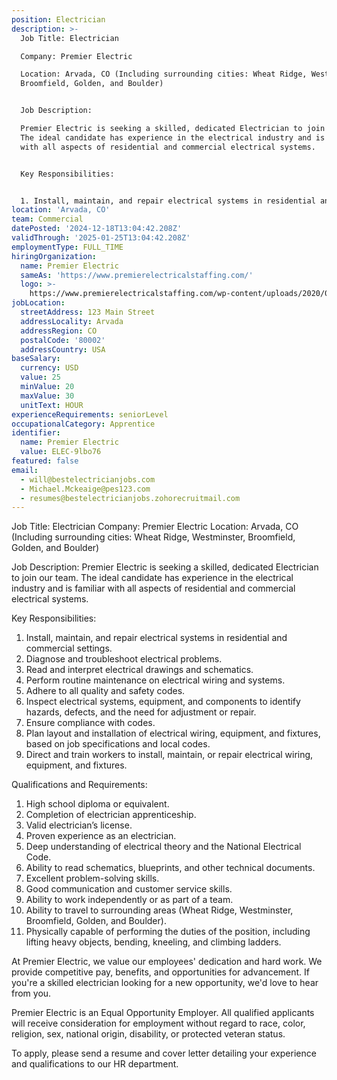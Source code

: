 ```yaml
---
position: Electrician
description: >-
  Job Title: Electrician

  Company: Premier Electric

  Location: Arvada, CO (Including surrounding cities: Wheat Ridge, Westminster,
  Broomfield, Golden, and Boulder)


  Job Description:

  Premier Electric is seeking a skilled, dedicated Electrician to join our team.
  The ideal candidate has experience in the electrical industry and is familiar
  with all aspects of residential and commercial electrical systems. 


  Key Responsibilities:


  1. Install, maintain, and repair electrical systems in residential and co...
location: 'Arvada, CO'
team: Commercial
datePosted: '2024-12-18T13:04:42.208Z'
validThrough: '2025-01-25T13:04:42.208Z'
employmentType: FULL_TIME
hiringOrganization:
  name: Premier Electric
  sameAs: 'https://www.premierelectricalstaffing.com/'
  logo: >-
    https://www.premierelectricalstaffing.com/wp-content/uploads/2020/05/Premier-Electrical-Staffing-logo.png
jobLocation:
  streetAddress: 123 Main Street
  addressLocality: Arvada
  addressRegion: CO
  postalCode: '80002'
  addressCountry: USA
baseSalary:
  currency: USD
  value: 25
  minValue: 20
  maxValue: 30
  unitText: HOUR
experienceRequirements: seniorLevel
occupationalCategory: Apprentice
identifier:
  name: Premier Electric
  value: ELEC-9lbo76
featured: false
email:
  - will@bestelectricianjobs.com
  - Michael.Mckeaige@pes123.com
  - resumes@bestelectricianjobs.zohorecruitmail.com
---
```




Job Title: Electrician
Company: Premier Electric
Location: Arvada, CO (Including surrounding cities: Wheat Ridge, Westminster, Broomfield, Golden, and Boulder)

Job Description:
Premier Electric is seeking a skilled, dedicated Electrician to join our team. The ideal candidate has experience in the electrical industry and is familiar with all aspects of residential and commercial electrical systems. 

Key Responsibilities:

1. Install, maintain, and repair electrical systems in residential and commercial settings.
2. Diagnose and troubleshoot electrical problems.
3. Read and interpret electrical drawings and schematics.
4. Perform routine maintenance on electrical wiring and systems.
5. Adhere to all quality and safety codes.
6. Inspect electrical systems, equipment, and components to identify hazards, defects, and the need for adjustment or repair.
7. Ensure compliance with codes.
8. Plan layout and installation of electrical wiring, equipment, and fixtures, based on job specifications and local codes.
9. Direct and train workers to install, maintain, or repair electrical wiring, equipment, and fixtures.

Qualifications and Requirements:

1. High school diploma or equivalent.
2. Completion of electrician apprenticeship.
3. Valid electrician’s license.
4. Proven experience as an electrician.
5. Deep understanding of electrical theory and the National Electrical Code.
6. Ability to read schematics, blueprints, and other technical documents.
7. Excellent problem-solving skills.
8. Good communication and customer service skills.
9. Ability to work independently or as part of a team.
10. Ability to travel to surrounding areas (Wheat Ridge, Westminster, Broomfield, Golden, and Boulder).
11. Physically capable of performing the duties of the position, including lifting heavy objects, bending, kneeling, and climbing ladders.

At Premier Electric, we value our employees' dedication and hard work. We provide competitive pay, benefits, and opportunities for advancement. If you're a skilled electrician looking for a new opportunity, we'd love to hear from you.

Premier Electric is an Equal Opportunity Employer. All qualified applicants will receive consideration for employment without regard to race, color, religion, sex, national origin, disability, or protected veteran status. 

To apply, please send a resume and cover letter detailing your experience and qualifications to our HR department.
